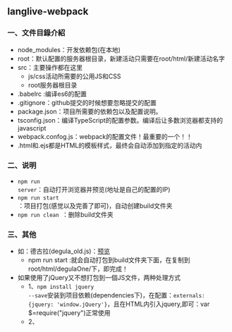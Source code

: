 ## langlive-webpack
### 一、文件目錄介紹
+ node_modules：开发依赖包(在本地)
+ root：默认配置的服务器根目录，新建活动只需要在root/html/新建活动名字
+ src：主要操作都在这里
	+ js/css活动所需要的公用JS和CSS
	+ root服务器根目录
+ .babelrc :编译es6的配置
+ .gitignore：github提交的时候想要忽略提交的配置
+ package.json：项目所需要的依赖包以及配置说明。
+ tsconfig.json：编译TypeScript的配置参数。编译后让多数浏览器都支持的javascript
+ webpack.confog.js：webpack的配置文件！最重要的一个！！
+ .html和.ejs都是HTML的模板样式，最终会自动添加到指定的活动内


### 二、说明
+ <code>npm run server</code>：自动打开浏览器并预览(地址是自己的配置的IP)
+ <code>npm run start </code>：项目打包(感觉以及完善了即可)，自动创建build文件夹
+ <code>npm run clean </code>：删除build文件夹
### 三、其他
+ 如：德古拉(degula_old.js)：[预览](https://wjf444128852.github.io/html/degulaOne/)
  + npm run start :就会自动打包到build文件夹下面，在复制到root/html/degulaOne/下，即完成！
+ 如果使用了jQuery又不想打包到一個JS文件，两种处理方式
	+ 1、<code>npm install jquery --save</code>安装到项目依赖(dependencies下)，在配置：<code>externals: {jquery: 'window.jQuery'}</code>，且在HTML内引入jquery,即可：var $=require("jquery")正常使用
	+ 2、
